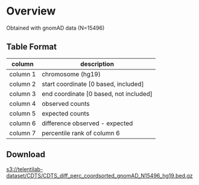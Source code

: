 # Overview

Obtained with gnomAD data (N=15496)

## Table Format

| column   | description                            |
| -------- | -------------------------------------- |
| column 1 | chromosome (hg19)                      |
| column 2 | start coordinate [0 based, included]   |
| column 3 | end coordinate [0 based, not included] |
| column 4 | observed counts                        |
| column 5 | expected counts                        |
| column 6 | difference observed - expected         |
| column 7 | percentile rank of column 6            |

## Download

[s3://telentilab-dataset/CDTS/CDTS_diff_perc_coordsorted_gnomAD_N15496_hg19.bed.gz](https://telentilab-dataset.s3.amazonaws.com/CDTS/CDTS_diff_perc_coordsorted_gnomAD_N15496_hg19.bed.gz)

